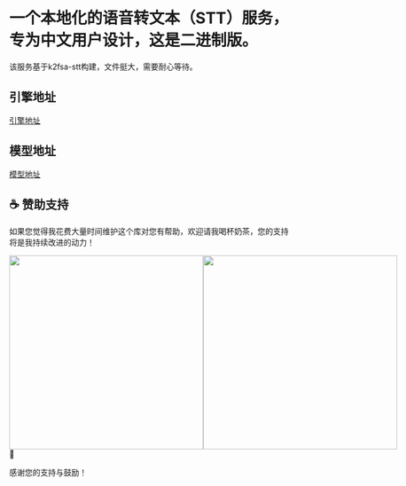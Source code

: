 # 一个本地化的语音转文本（STT）服务，专为中文用户设计，这是二进制版。

该服务基于k2fsa-stt构建，文件挺大，需要耐心等待。


## 引擎地址
[引擎地址](https://github.com/k2-fsa/sherpa-onnx/releases/download/v1.10.43/sherpa-onnx-v1.10.43-linux-x64-static.tar.bz2)

## 模型地址
[模型地址](https://github.com/k2-fsa/sherpa-onnx/releases/download/asr-models/icefall-asr-zipformer-wenetspeech-20230615.tar.bz2)

## ☕ 赞助支持

如果您觉得我花费大量时间维护这个库对您有帮助，欢迎请我喝杯奶茶，您的支持将是我持续改进的动力！

<div style="display: flex; justify-content: space-between;">
  <img src="https://gitee.com/desmond_GT/hassio-addons/raw/main/1_readme/Ali_Pay.jpg" height="350px" />
  <img src="https://gitee.com/desmond_GT/hassio-addons/raw/main/1_readme/WeChat_Pay.jpg" height="350px" />
</div> 💖

感谢您的支持与鼓励！